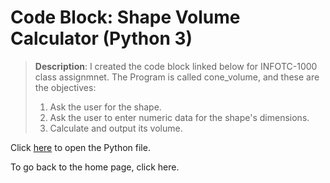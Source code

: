 # Code Block: Shape Volume Calculator (Python 3)

>**Description**: I created the code block linked below for INFOTC-1000 class assignmnet. The Program is called cone_volume, and these are the objectives:
>1. Ask the user for the shape.
>2. Ask the user to enter numeric data for the shape's dimensions.
>3. Calculate and output its volume.

Click [here](https://github.com/kevinkee99/Kevin-s-Repository-V.2/blob/7437aa42c1f5fbd13c120d5a871a884c82b16c70/cone_volume.py) to open the Python file.

To go back to the home page, click here.

